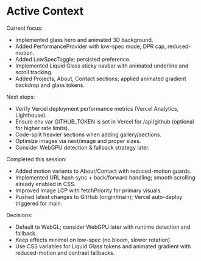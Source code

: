 # Active Context

Current focus:
- Implemented glass hero and animated 3D background.
- Added PerformanceProvider with low-spec mode, DPR cap, reduced-motion.
- Added LowSpecToggle; persisted preference.
- Implemented Liquid Glass sticky navbar with animated underline and scroll tracking.
- Added Projects, About, Contact sections; applied animated gradient backdrop and glass tokens.

Next steps:
- Verify Vercel deployment performance metrics (Vercel Analytics, Lighthouse).
- Ensure env var GITHUB_TOKEN is set in Vercel for /api/github (optional for higher rate limits).
- Code-split heavier sections when adding gallery/sections.
- Optimize images via next/image and proper sizes.
- Consider WebGPU detection & fallback strategy later.

Completed this session:
- Added motion variants to About/Contact with reduced-motion guards.
- Implemented URL hash sync + back/forward handling; smooth scrolling already enabled in CSS.
- Improved image LCP with fetchPriority for primary visuals.
- Pushed latest changes to GitHub (origin/main); Vercel auto-deploy triggered for main.

Decisions:
- Default to WebGL; consider WebGPU later with runtime detection and fallback.
- Keep effects minimal on low-spec (no bloom, slower rotation).
 - Use CSS variables for Liquid Glass tokens and animated gradient with reduced-motion and contrast fallbacks.
